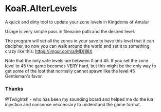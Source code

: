 # KoaR.AlterLevels
A quick and dirty tool to update your zone levels in Kingdoms of Amalur

Usage is very simple pass in filename path and the desired level.

The program will set all the zones in your save to have this level that it can decipher, so now you can walk around the world and set it to something crazy like this:
https://imgur.com/a/MDj1l8X

Note that the only safe levels are between 0 and 45. If you set the zone level to 45 the game becomes VERY hard, but this might be the only way to get some of the loot that normally cannot spawn like the level 45 Gentleman's favor.

### Thanks

@Twlightsh - who has been my sounding board and helped me do the lua injection and nonsense neccessary to understand the game format.

